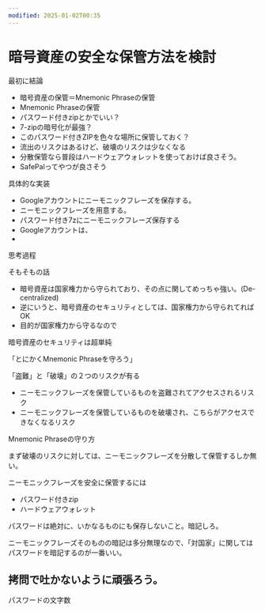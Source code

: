 ```yaml
---
modified: 2025-01-02T00:35
---
```

# 暗号資産の安全な保管方法を検討

最初に結論

- 暗号資産の保管＝Mnemonic Phraseの保管  
- Mnemonic Phraseの保管  
- パスワード付きzipとかでいい？  
- 7-zipの暗号化が最強？  
- このパスワード付きZIPを色々な場所に保管しておく？  
- 流出のリスクはあるけど、破壊のリスクは少なくなる  
- 分散保管なら普段はハードウェアウォレットを使っておけば良さそう。  
- SafePalってやつが良さそう  

具体的な実装

- Googleアカウントにニーモニックフレーズを保存する。  
- ニーモニックフレーズを用意する。  
- パスワード付き7zにニーモニックフレーズ保存する  
- Googleアカウントは、  
-  

思考過程

そもそもの話

- 暗号資産は国家権力から守られており、その点に関してめっちゃ強い。(De-centralized)  
- 逆にいうと、暗号資産のセキュリティとしては、国家権力から守られてればOK  
- 目的が国家権力から守るなので  

暗号資産のセキュリティは超単純

「とにかくMnemonic Phraseを守ろう」

「盗難」と「破壊」の２つのリスクが有る

- ニーモニックフレーズを保管しているものを盗難されてアクセスされるリスク  
- ニーモニックフレーズを保管しているものを破壊され、こちらがアクセスできなくなるリスク  

Mnemonic Phraseの守り方

まず破壊のリスクに対しては、ニーモニックフレーズを分散して保管するしか無い。

ニーモニックフレーズを安全に保管するには

- パスワード付きzip  
- ハードウェアウォレット  

パスワードは絶対に、いかなるものにも保存しないこと。暗記しろ。

ニーモニックフレーズそのものの暗記は多分無理なので、「対国家」に関してはパスワードを暗記するのが一番いい。

## 拷問で吐かないように頑張ろう。

パスワードの文字数